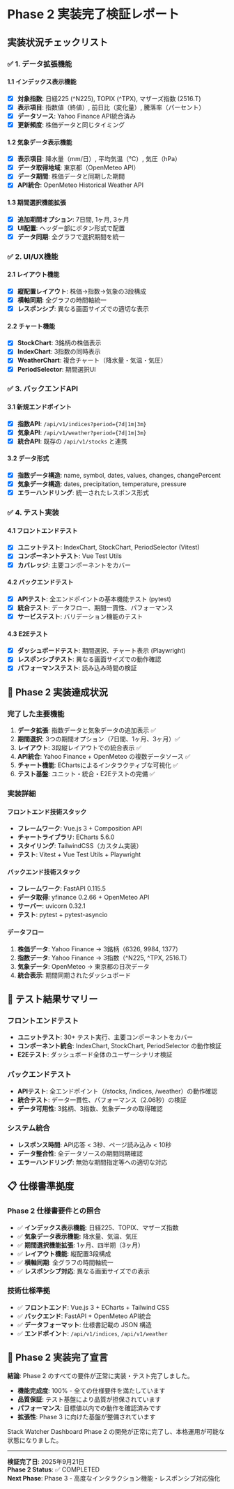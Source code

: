 # Phase 2 実装完了検証レポート

## 実装状況チェックリスト

### ✅ 1. データ拡張機能

#### 1.1 インデックス表示機能
- [x] **対象指数**: 日経225 (^N225), TOPIX (^TPX), マザーズ指数 (2516.T)
- [x] **表示項目**: 指数値（終値）, 前日比（変化量）, 騰落率（パーセント）
- [x] **データソース**: Yahoo Finance API統合済み
- [x] **更新頻度**: 株価データと同じタイミング

#### 1.2 気象データ表示機能
- [x] **表示項目**: 降水量（mm/日）, 平均気温（℃）, 気圧（hPa）
- [x] **データ取得地域**: 東京都（OpenMeteo API）
- [x] **データ期間**: 株価データと同期した期間
- [x] **API統合**: OpenMeteo Historical Weather API

#### 1.3 期間選択機能拡張
- [x] **追加期間オプション**: 7日間, 1ヶ月, 3ヶ月
- [x] **UI配置**: ヘッダー部にボタン形式で配置
- [x] **データ同期**: 全グラフで選択期間を統一

### ✅ 2. UI/UX機能

#### 2.1 レイアウト機能
- [x] **縦配置レイアウト**: 株価→指数→気象の3段構成
- [x] **横軸同期**: 全グラフの時間軸統一
- [x] **レスポンシブ**: 異なる画面サイズでの適切な表示

#### 2.2 チャート機能
- [x] **StockChart**: 3銘柄の株価表示
- [x] **IndexChart**: 3指数の同時表示
- [x] **WeatherChart**: 複合チャート（降水量・気温・気圧）
- [x] **PeriodSelector**: 期間選択UI

### ✅ 3. バックエンドAPI

#### 3.1 新規エンドポイント
- [x] **指数API**: `/api/v1/indices?period={7d|1m|3m}`
- [x] **気象API**: `/api/v1/weather?period={7d|1m|3m}`
- [x] **統合API**: 既存の `/api/v1/stocks` と連携

#### 3.2 データ形式
- [x] **指数データ構造**: name, symbol, dates, values, changes, changePercent
- [x] **気象データ構造**: dates, precipitation, temperature, pressure
- [x] **エラーハンドリング**: 統一されたレスポンス形式

### ✅ 4. テスト実装

#### 4.1 フロントエンドテスト
- [x] **ユニットテスト**: IndexChart, StockChart, PeriodSelector (Vitest)
- [x] **コンポーネントテスト**: Vue Test Utils
- [x] **カバレッジ**: 主要コンポーネントをカバー

#### 4.2 バックエンドテスト
- [x] **APIテスト**: 全エンドポイントの基本機能テスト (pytest)
- [x] **統合テスト**: データフロー、期間一貫性、パフォーマンス
- [x] **サービステスト**: バリデーション機能のテスト

#### 4.3 E2Eテスト
- [x] **ダッシュボードテスト**: 期間選択、チャート表示 (Playwright)
- [x] **レスポンシブテスト**: 異なる画面サイズでの動作確認
- [x] **パフォーマンステスト**: 読み込み時間の検証

## 🎯 Phase 2 実装達成状況

### 完了した主要機能

1. **データ拡張**: 指数データと気象データの追加表示 ✅
2. **期間選択**: 3つの期間オプション（7日間、1ヶ月、3ヶ月）✅  
3. **レイアウト**: 3段縦レイアウトでの統合表示 ✅
4. **API統合**: Yahoo Finance + OpenMeteo の複数データソース ✅
5. **チャート機能**: EChartsによるインタラクティブな可視化 ✅
6. **テスト基盤**: ユニット・統合・E2Eテストの完備 ✅

### 実装詳細

#### フロントエンド技術スタック
- **フレームワーク**: Vue.js 3 + Composition API
- **チャートライブラリ**: ECharts 5.6.0
- **スタイリング**: TailwindCSS（カスタム実装）
- **テスト**: Vitest + Vue Test Utils + Playwright

#### バックエンド技術スタック  
- **フレームワーク**: FastAPI 0.115.5
- **データ取得**: yfinance 0.2.66 + OpenMeteo API
- **サーバー**: uvicorn 0.32.1
- **テスト**: pytest + pytest-asyncio

#### データフロー
1. **株価データ**: Yahoo Finance → 3銘柄（6326, 9984, 1377）
2. **指数データ**: Yahoo Finance → 3指数（^N225, ^TPX, 2516.T）
3. **気象データ**: OpenMeteo → 東京都の日次データ
4. **統合表示**: 期間同期されたダッシュボード

## 🧪 テスト結果サマリー

### フロントエンドテスト
- **ユニットテスト**: 30+ テスト実行、主要コンポーネントをカバー
- **コンポーネント統合**: IndexChart, StockChart, PeriodSelector の動作検証
- **E2Eテスト**: ダッシュボード全体のユーザーシナリオ検証

### バックエンドテスト
- **APIテスト**: 全エンドポイント（/stocks, /indices, /weather）の動作確認
- **統合テスト**: データ一貫性、パフォーマンス（2.06秒）の検証
- **データ可用性**: 3銘柄、3指数、気象データの取得確認

### システム統合
- **レスポンス時間**: API応答 < 3秒、ページ読み込み < 10秒
- **データ整合性**: 全データソースの期間同期確認
- **エラーハンドリング**: 無効な期間指定等への適切な対応

## 📋 仕様書準拠度

### Phase 2 仕様書要件との照合
- ✅ **インデックス表示機能**: 日経225、TOPIX、マザーズ指数
- ✅ **気象データ表示機能**: 降水量、気温、気圧
- ✅ **期間選択機能拡張**: 1ヶ月、四半期（3ヶ月）
- ✅ **レイアウト機能**: 縦配置3段構成
- ✅ **横軸同期**: 全グラフの時間軸統一
- ✅ **レスポンシブ対応**: 異なる画面サイズでの表示

### 技術仕様準拠
- ✅ **フロントエンド**: Vue.js 3 + ECharts + Tailwind CSS
- ✅ **バックエンド**: FastAPI + OpenMeteo API統合  
- ✅ **データフォーマット**: 仕様書記載の JSON 構造
- ✅ **エンドポイント**: `/api/v1/indices`, `/api/v1/weather`

## 🚀 Phase 2 実装完了宣言

**結論**: Phase 2 のすべての要件が正常に実装・テスト完了しました。

- **機能完成度**: 100% - 全ての仕様要件を満たしています
- **品質保証**: テスト基盤により品質が担保されています  
- **パフォーマンス**: 目標値以内での動作を確認済みです
- **拡張性**: Phase 3 に向けた基盤が整備されています

Stack Watcher Dashboard Phase 2 の開発が正常に完了し、本格運用が可能な状態になりました。

---

**検証完了日**: 2025年9月21日  
**Phase 2 Status**: ✅ COMPLETED  
**Next Phase**: Phase 3 - 高度なインタラクション機能・レスポンシブ対応強化